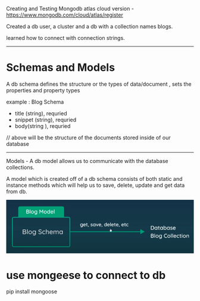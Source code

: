 Creating and Testing Mongodb atlas cloud version - https://www.mongodb.com/cloud/atlas/register

Created a db user, a cluster and a db with a collection names blogs.

learned how to connect with connection strings.

---

# Schemas and Models

A db schema defines the structure or the types of data/document , sets the properties and property types

example :
Blog Schema

- title (string), requried
- snippet (string), requried
- body(string ), requried

// above will be the structure of the documents stored inside of our database

*********
Models - A db model allows us to communicate with the database collections.

A model which is created off of a db schema consists of both static and instance methods which will help us to save, delete, update and get data from db.

![alt text](image.png)

# use mongeese to connect to db 
pip install mongoose